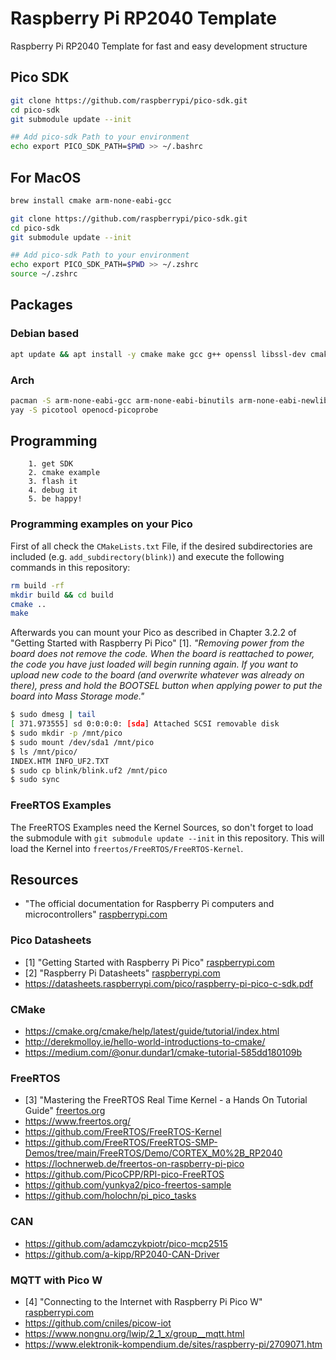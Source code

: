 # Raspberry Pi RP2040 Template
Raspberry Pi RP2040 Template for fast and easy development structure

## Pico SDK

```bash
git clone https://github.com/raspberrypi/pico-sdk.git
cd pico-sdk
git submodule update --init

## Add pico-sdk Path to your environment
echo export PICO_SDK_PATH=$PWD >> ~/.bashrc
```

## For MacOS

```bash
brew install cmake arm-none-eabi-gcc

git clone https://github.com/raspberrypi/pico-sdk.git
cd pico-sdk
git submodule update --init

## Add pico-sdk Path to your environment
echo export PICO_SDK_PATH=$PWD >> ~/.zshrc
source ~/.zshrc
```


## Packages

### Debian based
```bash
apt update && apt install -y cmake make gcc g++ openssl libssl-dev cmake gcc-arm-none-eabi libnewlib-arm-none-eabi libstdc++-arm-none-eabi-newlib
```

### Arch
```bash
pacman -S arm-none-eabi-gcc arm-none-eabi-binutils arm-none-eabi-newlib cmake autoconf git
yay -S picotool openocd-picoprobe
```

## Programming

        1. get SDK
        2. cmake example
        3. flash it
        4. debug it
        5. be happy!

### Programming examples on your Pico
First of all check the `CMakeLists.txt` File, if the desired subdirectories are included (e.g. `add_subdirectory(blink)`) and execute the following commands in this repository:
```bash
rm build -rf
mkdir build && cd build
cmake ..
make
```

Afterwards you can mount your Pico as described in Chapter 3.2.2 of "Getting Started with Raspberry Pi Pico" [1]. _"Removing power from the board does not remove the code. When the board is reattached to power, the code you have just loaded will begin running again. If you want to upload new code to the board (and overwrite whatever was already on there), press and hold the BOOTSEL button when applying power to put the board into Mass Storage mode."_

```bash
$ sudo dmesg | tail
[ 371.973555] sd 0:0:0:0: [sda] Attached SCSI removable disk
$ sudo mkdir -p /mnt/pico
$ sudo mount /dev/sda1 /mnt/pico
$ ls /mnt/pico/
INDEX.HTM INFO_UF2.TXT
$ sudo cp blink/blink.uf2 /mnt/pico
$ sudo sync
```

### FreeRTOS Examples
The FreeRTOS Examples need the Kernel Sources, so don't forget to load the submodule with `git submodule update --init` in this repository. This will load the Kernel into `freertos/FreeRTOS/FreeRTOS-Kernel`.

## Resources
* "The official documentation for Raspberry Pi computers and microcontrollers" [raspberrypi.com](https://www.raspberrypi.com/documentation/microcontrollers/)

### Pico Datasheets
* [1] "Getting Started with Raspberry Pi Pico" [raspberrypi.com](https://datasheets.raspberrypi.com/pico/getting-started-with-pico.pdf)
* [2] "Raspberry Pi Datasheets" [raspberrypi.com](https://datasheets.raspberrypi.com/)
* https://datasheets.raspberrypi.com/pico/raspberry-pi-pico-c-sdk.pdf

### CMake
* https://cmake.org/cmake/help/latest/guide/tutorial/index.html
* http://derekmolloy.ie/hello-world-introductions-to-cmake/
* https://medium.com/@onur.dundar1/cmake-tutorial-585dd180109b

### FreeRTOS
* [3] "Mastering the FreeRTOS Real Time Kernel - a Hands On Tutorial Guide" [freertos.org](https://www.freertos.org/fr-content-src/uploads/2018/07/161204_Mastering_the_FreeRTOS_Real_Time_Kernel-A_Hands-On_Tutorial_Guide.pdf)
* https://www.freertos.org/
* https://github.com/FreeRTOS/FreeRTOS-Kernel
* https://github.com/FreeRTOS/FreeRTOS-SMP-Demos/tree/main/FreeRTOS/Demo/CORTEX_M0%2B_RP2040
* https://lochnerweb.de/freertos-on-raspberry-pi-pico
* https://github.com/PicoCPP/RPI-pico-FreeRTOS
* https://github.com/yunkya2/pico-freertos-sample
* https://github.com/holochn/pi_pico_tasks

### CAN
* https://github.com/adamczykpiotr/pico-mcp2515
* https://github.com/a-kipp/RP2040-CAN-Driver

### MQTT with Pico W
* [4] "Connecting to the Internet with Raspberry Pi Pico W" [raspberrypi.com](https://datasheets.raspberrypi.com/picow/connecting-to-the-internet-with-pico-w.pdf)
* https://github.com/cniles/picow-iot
* https://www.nongnu.org/lwip/2_1_x/group__mqtt.html
* https://www.elektronik-kompendium.de/sites/raspberry-pi/2709071.htm
